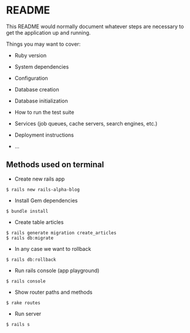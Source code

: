 # README

This README would normally document whatever steps are necessary to get the
application up and running.

Things you may want to cover:

* Ruby version

* System dependencies

* Configuration

* Database creation

* Database initialization

* How to run the test suite

* Services (job queues, cache servers, search engines, etc.)

* Deployment instructions

* ...

## Methods used on terminal

* Create new rails app

```console
$ rails new rails-alpha-blog
```

* Install Gem dependencies

```console
$ bundle install
```

* Create table articles

```console
$ rails generate migration create_articles
$ rails db:migrate
```

* In any case we want to rollback

```console
$ rails db:rollback
```

* Run rails console (app playground)

```console
$ rails console
```

* Show router paths and methods

```console
$ rake routes
```

* Run server

```console
$ rails s
```
